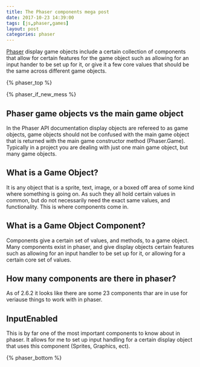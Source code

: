 ```yaml
---
title: The Phaser components mega post
date: 2017-10-23 14:39:00
tags: [js,phaser,games]
layout: post
categories: phaser
---
```


[Phaser](http://phaser.io) display game objects include a certain collection of components that allow for certain features for the game object such as allowing for an input hander to be set up for it, or give it a few core values that should be the same across different game objects.

<!-- more -->

{% phaser_top %}

{% phaser_if_new_mess %}

## Phaser game objects vs the main game object

In the Phaser API documentation display objects are refereed to as game objects, game objects should not be confused with the main game object that is returned with the main game constructor method (Phaser.Game). Typically in a project you are dealing with just one main game object, but many game objects. 

## What is a Game Object?

It is any object that is a sprite, text, image, or a boxed off area of some kind where something is going on. As such they all hold certain values in common, but do not necessarily need the exact same values, and functionality. This is where components come in.

## What is a Game Object Component?

Components give a certain set of values, and methods, to a game object. Many components exist in phaser, and give display objects certain features such as allowing for an input handler to be set up for it, or allowing for a certain core set of values.

## How many components are there in phaser?

As of 2.6.2 it looks like there are some 23 components thar are in use for veriause things to work with in phaser.

## InputEnabled

This is by far one of the most important components to know about in phaser. It allows for me to set up input handling for a certain display object that uses this component (Sprites, Graphics, ect).

{% phaser_bottom %}
